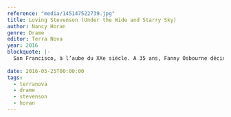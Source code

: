 ```yaml
---
reference: "media/145147522739.jpg"
title: Loving Stevenson (Under the Wide and Starry Sky)
author: Nancy Horan
genre: Drame
editor: Terra Nova
year: 2016
blockquote: |-
  San Francisco, à l’aube du XXe siècle. A 35 ans, Fanny Osbourne décide de quitter son mari infidèle et de partir en Europe avec ses trois enfants. Elle veut se donner une chance de tout recommencer en suivant ses propres envies, à une époque où une femme doit rester à la place que la société veut bien lui concéder. Peu après son arrivée, la tragédie frappe et Fanny doit trouver refuge dans une communauté d’artistes en France. C’est là qu’elle rencontre Robert Louis Stevenson, de dix ans son cadet et qui n’est pas encore devenu le célèbre écrivain de L’île au trésor. Tous deux se lancent à corps perdu dans une relation féroce. Un amour qui va durer toute une vie, contre vents et marées. Une aventure passionnée et imprévisible bravant tous les interdits…
  
date: 2016-05-25T00:00:00
tags:
  - terranova
  - drame
  - stevenson
  - horan
---
```

